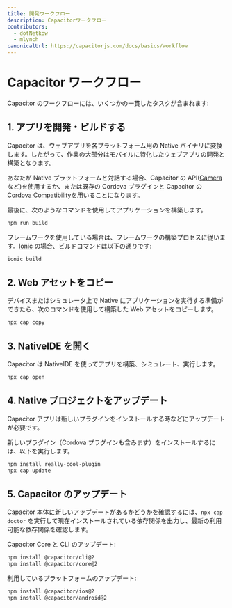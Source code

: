 ```yaml
---
title: 開発ワークフロー
description: Capacitorワークフロー
contributors:
  - dotNetkow
  - mlynch
canonicalUrl: https://capacitorjs.com/docs/basics/workflow
---
```


# Capacitor ワークフロー

Capacitor のワークフローには、いくつかの一貫したタスクが含まれます:

## 1. アプリを開発・ビルドする

Capacitor は、ウェブアプリを各プラットフォーム用の Native バイナリに変換します。したがって、作業の大部分はモバイルに特化したウェブアプリの開発と構築となります。

あなたが Native プラットフォームと対話する場合、Capacitor の API([Camera](/docs/apis/camera)など)を使用するか、または既存の Cordova プラグインと Capacitor の[Cordova Compatibility](/docs/cordova)を用いることになります。

最後に、次のようなコマンドを使用してアプリケーションを構築します。

```bash
npm run build
```

フレームワークを使用している場合は、フレームワークの構築プロセスに従います。[Ionic](https://ionicframework.com/) の場合、ビルドコマンドは以下の通りです:

```bash
ionic build
```

## 2. Web アセットをコピー

デバイスまたはシミュレータ上で Native にアプリケーションを実行する準備ができたら、次のコマンドを使用して構築した Web アセットをコピーします。

```bash
npx cap copy
```

## 3. NativeIDE を開く

Capacitor は NativeIDE を使ってアプリを構築、シミュレート、実行します。

```bash
npx cap open
```

## 4. Native プロジェクトをアップデート

Capacitor アプリは新しいプラグインをインストールする時などにアップデートが必要です。

新しいプラグイン（Cordova プラグインも含みます）をインストールするには、以下を実行します。

```bash
npm install really-cool-plugin
npx cap update
```

## 5. Capacitor のアップデート

Capacitor 本体に新しいアップデートがあるかどうかを確認するには、`npx cap doctor` を実行して現在インストールされている依存関係を出力し、最新の利用可能な依存関係を確認します。

Capacitor Core と CLI のアップデート:

```bash
npm install @capacitor/cli@2
npm install @capacitor/core@2
```

利用しているプラットフォームのアップデート:

```bash
npm install @capacitor/ios@2
npm install @capacitor/android@2
```
